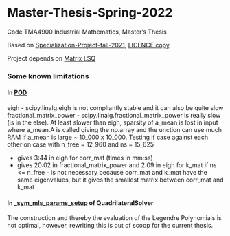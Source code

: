 # Master-Thesis-Spring-2022
Code TMA4900 Industrial Mathematics, Master’s Thesis

Based on [Specialization-Project-fall-2021](https://github.com/OlavMSG/Specialization-Project-fall-2021), [LICENCE copy](LICENSE-Specialization-Project-fall-2021).

Project depends on [Matrix LSQ](https://github.com/OlavMSG/matrix-lsq-1)



### Some known limitations
#### In [POD](https://github.com/OlavMSG/Master-Thesis-Spring-2022/blob/main/src/fem_quadrilateral/pod.py#L42) 
eigh - scipy.linalg.eigh is not compliantly stable and it can also be quite slow
fractional_matrix_power - scipy.linalg.fractional_matrix_power is really slow (is in the else). 
At least slower than eigh, sparsity of a_mean is lost in input where a_mean.A is called giving the np.array 
and the unction can use much RAM if a_mean is large ~ 10_000 x 10_000.
Testing if case against each other on case with n_free = 12_960 and ns = 15_625
- gives 3:44 in eigh for corr_mat (times in mm:ss)
- gives 20:02 in fractional_matrix_power and 2:09 in eigh for k_mat
if ns <= n_free - is not necessary because corr_mat and k_mat have the same eigenvalues, but it gives the smallest matrix between corr_mat and k_mat
#### In [_sym_mls_params_setup](https://github.com/OlavMSG/Master-Thesis-Spring-2022/blob/main/src/fem_quadrilateral/fem_quadrilateral_solvers.py#L341) of QuadrilateralSolver
The construction and thereby the evaluation of the Legendre Polynomials is not optimal, however, rewriting this is out of scoop for the current thesis.